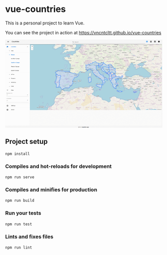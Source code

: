 # vue-countries

This is a personal project to learn Vue.

You can see the project in action at https://vncntcltt.github.io/vue-countries

![ScreenShot](/screenshots/vue-countries.gif)

## Project setup
```
npm install
```

### Compiles and hot-reloads for development
```
npm run serve
```

### Compiles and minifies for production
```
npm run build
```

### Run your tests
```
npm run test
```

### Lints and fixes files
```
npm run lint
```
